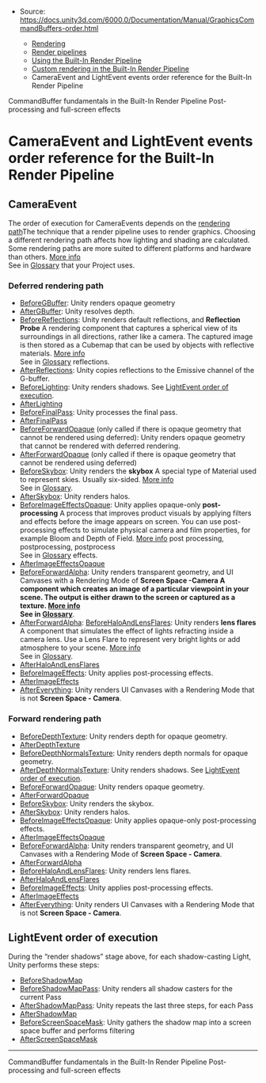 * Source: https://docs.unity3d.com/6000.0/Documentation/Manual/GraphicsCommandBuffers-order.html

  * [Rendering](https://docs.unity3d.com/6000.0/Documentation/Manual/rendering-and-post-processing.html)
  * [Render pipelines](https://docs.unity3d.com/6000.0/Documentation/Manual/render-pipelines.html)
  * [Using the Built-In Render Pipeline](https://docs.unity3d.com/6000.0/Documentation/Manual/built-in-render-pipeline.html)
  * [Custom rendering in the Built-In Render Pipeline](https://docs.unity3d.com/6000.0/Documentation/Manual/GraphicsCommandBuffers-landing.html)
  * CameraEvent and LightEvent events order reference for the Built-In Render Pipeline


[](https://docs.unity3d.com/6000.0/Documentation/Manual/GraphicsCommandBuffers.html)
CommandBuffer fundamentals in the Built-In Render Pipeline
[](https://docs.unity3d.com/6000.0/Documentation/Manual/post-processing-and-full-screen-effects.html)
Post-processing and full-screen effects
# CameraEvent and LightEvent events order reference for the Built-In Render Pipeline
## CameraEvent
The order of execution for CameraEvents depends on the [rendering path](https://docs.unity3d.com/6000.0/Documentation/Manual/RenderingPaths.html)The technique that a render pipeline uses to render graphics. Choosing a different rendering path affects how lighting and shading are calculated. Some rendering paths are more suited to different platforms and hardware than others. [More info](https://docs.unity3d.com/6000.0/Documentation/Manual/RenderingPaths.html)  
See in [Glossary](https://docs.unity3d.com/6000.0/Documentation/Manual/Glossary.html#RenderingPath) that your Project uses.
### Deferred rendering path
  * [BeforeGBuffer](https://docs.unity3d.com/ScriptReference/Rendering.CameraEvent.BeforeGBuffer.html): Unity renders opaque geometry
  * [AfterGBuffer](https://docs.unity3d.com/ScriptReference/Rendering.CameraEvent.AfterGBuffer.html): Unity resolves depth.
  * [BeforeReflections](https://docs.unity3d.com/ScriptReference/Rendering.CameraEvent.BeforeReflections.html): Unity renders default reflections, and **Reflection Probe** A rendering component that captures a spherical view of its surroundings in all directions, rather like a camera. The captured image is then stored as a Cubemap that can be used by objects with reflective materials. [More info](https://docs.unity3d.com/6000.0/Documentation/Manual/class-ReflectionProbe.html)  
See in [Glossary](https://docs.unity3d.com/6000.0/Documentation/Manual/Glossary.html#ReflectionProbe) reflections.
  * [AfterReflections](https://docs.unity3d.com/ScriptReference/Rendering.CameraEvent.AfterReflections.html): Unity copies reflections to the Emissive channel of the G-buffer.
  * [BeforeLighting](https://docs.unity3d.com/ScriptReference/Rendering.CameraEvent.BeforeLighting.html): Unity renders shadows. See [LightEvent order of execution](https://docs.unity3d.com/6000.0/Documentation/Manual/GraphicsCommandBuffers-order.html#LightEvent).
  * [AfterLighting](https://docs.unity3d.com/ScriptReference/Rendering.CameraEvent.AfterLighting.html)
  * [BeforeFinalPass](https://docs.unity3d.com/ScriptReference/Rendering.CameraEvent.BeforeFinalPass.html): Unity processes the final pass.
  * [AfterFinalPass](https://docs.unity3d.com/ScriptReference/Rendering.CameraEvent.AfterFinalPass.html)
  * [BeforeForwardOpaque](https://docs.unity3d.com/ScriptReference/Rendering.CameraEvent.BeforeForwardOpaque.html) (only called if there is opaque geometry that cannot be rendered using deferred): Unity renders opaque geometry that cannot be rendered with deferred rendering.
  * [AfterForwardOpaque](https://docs.unity3d.com/ScriptReference/Rendering.CameraEvent.AfterForwardOpaque.html) (only called if there is opaque geometry that cannot be rendered using deferred)
  * [BeforeSkybox](https://docs.unity3d.com/ScriptReference/Rendering.CameraEvent.BeforeSkybox.html): Unity renders the **skybox** A special type of Material used to represent skies. Usually six-sided. [More info](https://docs.unity3d.com/6000.0/Documentation/Manual/sky-landing.html)  
See in [Glossary](https://docs.unity3d.com/6000.0/Documentation/Manual/Glossary.html#Skybox).
  * [AfterSkybox](https://docs.unity3d.com/ScriptReference/Rendering.CameraEvent.AfterSkybox.html): Unity renders halos.
  * [BeforeImageEffectsOpaque](https://docs.unity3d.com/ScriptReference/Rendering.CameraEvent.BeforeImageEffectsOpaque.html): Unity applies opaque-only **post-processing** A process that improves product visuals by applying filters and effects before the image appears on screen. You can use post-processing effects to simulate physical camera and film properties, for example Bloom and Depth of Field. [More info](https://docs.unity3d.com/6000.0/Documentation/Manual/PostProcessingOverview.html) post processing, postprocessing, postprocess  
See in [Glossary](https://docs.unity3d.com/6000.0/Documentation/Manual/Glossary.html#post-processing) effects.
  * [AfterImageEffectsOpaque](https://docs.unity3d.com/ScriptReference/Rendering.CameraEvent.AfterImageEffectsOpaque.html)
  * [BeforeForwardAlpha](https://docs.unity3d.com/ScriptReference/Rendering.CameraEvent.BeforeForwardAlpha.html): Unity renders transparent geometry, and UI Canvases with a Rendering Mode of **Screen Space -**Camera** A component which creates an image of a particular viewpoint in your scene. The output is either drawn to the screen or captured as a texture. [More info](https://docs.unity3d.com/6000.0/Documentation/Manual/CamerasOverview.html)  
See in [Glossary](https://docs.unity3d.com/6000.0/Documentation/Manual/Glossary.html#Camera)**.
  * [AfterForwardAlpha](https://docs.unity3d.com/ScriptReference/Rendering.CameraEvent.AfterForwardAlpha.html): [BeforeHaloAndLensFlares](https://docs.unity3d.com/ScriptReference/Rendering.CameraEvent.BeforeHaloAndLensFlares.html): Unity renders **lens flares** A component that simulates the effect of lights refracting inside a camera lens. Use a Lens Flare to represent very bright lights or add atmosphere to your scene. [More info](https://docs.unity3d.com/6000.0/Documentation/Manual/class-LensFlare.html)  
See in [Glossary](https://docs.unity3d.com/6000.0/Documentation/Manual/Glossary.html#LensFlare).
  * [AfterHaloAndLensFlares](https://docs.unity3d.com/ScriptReference/Rendering.CameraEvent.AfterHaloAndLensFlares.html)
  * [BeforeImageEffects](https://docs.unity3d.com/ScriptReference/Rendering.CameraEvent.BeforeImageEffects.html): Unity applies post-processing effects.
  * [AfterImageEffects](https://docs.unity3d.com/ScriptReference/Rendering.CameraEvent.AfterImageEffects.html)
  * [AfterEverything](https://docs.unity3d.com/ScriptReference/Rendering.CameraEvent.AfterEverything.html): Unity renders UI Canvases with a Rendering Mode that is not **Screen Space - Camera**.


### Forward rendering path
  * [BeforeDepthTexture](https://docs.unity3d.com/ScriptReference/Rendering.CameraEvent.BeforeDepthTexture.html): Unity renders depth for opaque geometry.
  * [AfterDepthTexture](https://docs.unity3d.com/ScriptReference/Rendering.CameraEvent.AfterDepthTexture.html)
  * [BeforeDepthNormalsTexture](https://docs.unity3d.com/ScriptReference/Rendering.CameraEvent.BeforeDepthNormalsTexture.html): Unity renders depth normals for opaque geometry.
  * [AfterDepthNormalsTexture](https://docs.unity3d.com/ScriptReference/Rendering.CameraEvent.AfterDepthNormalsTexture.html): Unity renders shadows. See [LightEvent order of execution](https://docs.unity3d.com/6000.0/Documentation/Manual/GraphicsCommandBuffers-order.html#LightEvent).
  * [BeforeForwardOpaque](https://docs.unity3d.com/ScriptReference/Rendering.CameraEvent.BeforeForwardOpaque.html): Unity renders opaque geometry.
  * [AfterForwardOpaque](https://docs.unity3d.com/ScriptReference/Rendering.CameraEvent.AfterForwardOpaque.html)
  * [BeforeSkybox](https://docs.unity3d.com/ScriptReference/Rendering.CameraEvent.BeforeSkybox.html): Unity renders the skybox.
  * [AfterSkybox](https://docs.unity3d.com/ScriptReference/Rendering.CameraEvent.AfterSkybox.html): Unity renders halos.
  * [BeforeImageEffectsOpaque](https://docs.unity3d.com/ScriptReference/Rendering.CameraEvent.BeforeImageEffectsOpaque.html): Unity applies opaque-only post-processing effects.
  * [AfterImageEffectsOpaque](https://docs.unity3d.com/ScriptReference/Rendering.CameraEvent.AfterImageEffectsOpaque.html)
  * [BeforeForwardAlpha](https://docs.unity3d.com/ScriptReference/Rendering.CameraEvent.BeforeForwardAlpha.html): Unity renders transparent geometry, and UI Canvases with a Rendering Mode of **Screen Space - Camera**.
  * [AfterForwardAlpha](https://docs.unity3d.com/ScriptReference/Rendering.CameraEvent.AfterForwardAlpha.html)
  * [BeforeHaloAndLensFlares](https://docs.unity3d.com/ScriptReference/Rendering.CameraEvent.BeforeHaloAndLensFlares.html): Unity renders lens flares.
  * [AfterHaloAndLensFlares](https://docs.unity3d.com/ScriptReference/Rendering.CameraEvent.AfterHaloAndLensFlares.html)
  * [BeforeImageEffects](https://docs.unity3d.com/ScriptReference/Rendering.CameraEvent.BeforeImageEffects.html): Unity applies post-processing effects.
  * [AfterImageEffects](https://docs.unity3d.com/ScriptReference/Rendering.CameraEvent.AfterImageEffects.html)
  * [AfterEverything](https://docs.unity3d.com/ScriptReference/Rendering.CameraEvent.AfterEverything.html): Unity renders UI Canvases with a Rendering Mode that is not **Screen Space - Camera**.


## LightEvent order of execution
During the “render shadows” stage above, for each shadow-casting Light, Unity performs these steps:
  * [BeforeShadowMap](https://docs.unity3d.com/6000.0/Documentation/ScriptReference/Rendering.LightEvent.BeforeShadowMap.html)
  * [BeforeShadowMapPass](https://docs.unity3d.com/6000.0/Documentation/ScriptReference/Rendering.LightEvent.BeforeShadowMapPass.html): Unity renders all shadow casters for the current Pass
  * [AfterShadowMapPass](https://docs.unity3d.com/6000.0/Documentation/ScriptReference/Rendering.LightEvent.AfterShadowMapPass.html): Unity repeats the last three steps, for each Pass
  * [AfterShadowMap](https://docs.unity3d.com/6000.0/Documentation/ScriptReference/Rendering.LightEvent.AfterShadowMap.html)
  * [BeforeScreenSpaceMask](https://docs.unity3d.com/6000.0/Documentation/ScriptReference/Rendering.LightEvent.BeforeScreenSpaceMask.html): Unity gathers the shadow map into a screen space buffer and performs filtering
  * [AfterScreenSpaceMask](https://docs.unity3d.com/6000.0/Documentation/ScriptReference/Rendering.LightEvent.AfterScreenSpaceMask.html)


* * *
[](https://docs.unity3d.com/6000.0/Documentation/Manual/GraphicsCommandBuffers.html)
CommandBuffer fundamentals in the Built-In Render Pipeline
[](https://docs.unity3d.com/6000.0/Documentation/Manual/post-processing-and-full-screen-effects.html)
Post-processing and full-screen effects
